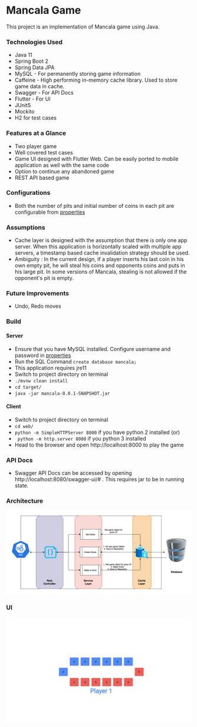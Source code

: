 # Mancala Game

This project is an implementation of Mancala game using Java.

### Technologies Used

* Java 11
* Spring Boot 2
* Spring Data JPA
* MySQL - For permanently storing game information
* Caffeine - High performing in-memory cache library. Used to store game data in cache.
* Swagger - For API Docs
* Flutter - For UI
* JUnit5
* Mockito
* H2 for test cases

### Features at a Glance

* Two player game
* Well covered test cases
* Game UI designed with Flutter Web. Can be easily ported to mobile application as well with the same code
* Option to continue any abandoned game
* REST API based game

### Configurations
* Both the number of pits and initial number of coins in each pit are configurable from [properties](src/main/resources/application.properties)

### Assumptions

* Cache layer is designed with the assumption that there is only one app server. When this application is horizontally scaled 
  with multiple app servers, a timestamp based cache invalidation strategy should be used.
* Ambiguity : In the current design, if a player inserts his last coin in his own empty pit, he will steal his coins and opponents coins
  and puts in his large pit. In some versions of Mancala, stealing is not allowed if the opponent's pit is empty.

### Future Improvements

* Undo, Redo moves

### Build

#### Server
* Ensure that you have MySQL installed. Configure username and password in [properties](src/main/resources/application.properties)
* Run the SQL Command `create database mancala;`
* This application requires jre11
* Switch to project directory on terminal
* `./mvnw clean install`
* `cd target/`
* `java -jar mancala-0.0.1-SNAPSHOT.jar`

#### Client
* Switch to project directory on terminal
* `cd web/`
* `python -m SimpleHTTPServer 8000` if you have python 2 installed 
  (or)   
* ` python -m http.server 8000` if you python 3 installed
* Head to the browser and open http://localhost:8000 to play the game

### API Docs
* Swagger API Docs can be accessed by opening http://localhost:8080/swagger-ui/# . This requires jar to be in running state.

### Architecture
![Architecture](diagram/Architecture.png)
### UI
![UI](GameUI.png)